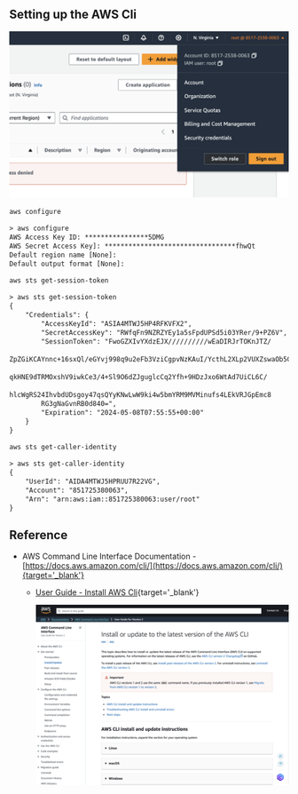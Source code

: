 

## Setting up the AWS Cli

![](../../../assets/images/cloud.aws.cli.crendentials.png)



``` shell
aws configure
```

<!-- termynal -->

``` shell
> aws configure
AWS Access Key ID: ****************5DMG
AWS Secret Access Key]: *********************************fhwQt
Default region name [None]: 
Default output format [None]: 
```


``` shell
aws sts get-session-token
```

<!-- termynal -->

``` shell
> aws sts get-session-token
{
    "Credentials": {
        "AccessKeyId": "ASIA4MTWJ5HP4RFKVFX2",
        "SecretAccessKey": "RWfqFn9NZRZYEy1a5sFpdUPSd5i03YRer/9+PZ6V",
        "SessionToken": "FwoGZXIvYXdzEJX//////////wEaDIRJrTOKnJTZ/
        ZpZGiKCAYnnc+16sxQl/eGYvj998q9u2eFb3VziCgpvNzKAuI/YcthL2XLp2VUXZswaOb5C3BikDENEKVbeH4va32ltJ/1Bm+F/
        qkHNE9dTRMOxshV9iwkCe3/4+Sl9O6dZJguglcCq2Yfh+9HDzJxo6WtAd7UiCL6C/
        hlcWgRS24IhvbdUDsgoy47qsQYyKNwLwW9ki4w5bmYRM9MVMinufs4LEkVRJGpEmc8
        RG3gNaGvnRB0d840=",
        "Expiration": "2024-05-08T07:55:55+00:00"
    }
}
```



``` shell
aws sts get-caller-identity
```

<!-- termynal -->

``` shell
> aws sts get-caller-identity
{
    "UserId": "AIDA4MTWJ5HPRUU7R22VG",
    "Account": "851725380063",
    "Arn": "arn:aws:iam::851725380063:user/root"
}
```





## Reference

* AWS Command Line Interface Documentation - [https://docs.aws.amazon.com/cli/](https://docs.aws.amazon.com/cli/){target='_blank'}
    
    - [User Guide - Install AWS Cli](https://docs.aws.amazon.com/cli/latest/userguide/getting-started-install.html){target='_blank'}

        ![](../../../assets/images/cloud.aws.cli.install.png)

